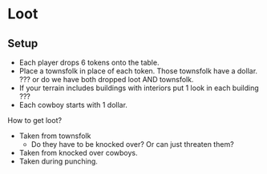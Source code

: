 # Loot

## Setup

- Each player drops 6 tokens onto the table.
- Place a townsfolk in place of each token. Those townsfolk have a dollar. ??? or do we have both dropped loot AND townsfolk.
- If your terrain includes buildings with interiors put 1 look in each building ???
- Each cowboy starts with 1 dollar.


How to get loot?
- Taken from townsfolk
  - Do they have to be knocked over? Or can just threaten them?
- Taken from knocked over cowboys.
- Taken during punching.
